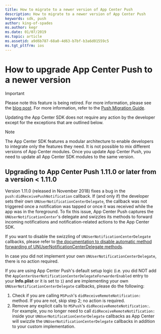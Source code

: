```yaml
---
title: How to migrate to a newer version of App Center Push
description: How to migrate to a newer version of App Center Push
keywords: sdk, push
author: king-of-spades
ms.author: kegr
ms.date: 01/07/2019
ms.topic: article
ms.assetid: a9d6b787-68a0-4d63-b7bf-b3a6d01559c5
ms.tgt_pltfrm: ios
---
```


# How to upgrade App Center Push to a newer version

> [!IMPORTANT]
> Please note this feature is being retired. For more information, please see the [blog post](https://devblogs.microsoft.com/appcenter/app-center-mbaas-retirement/). For more information, refer to the [Push Migration Guide](~/migration/push/index.md).

Updating the App Center SDK does not require any action by the developer except for the exceptions that are outlined below.

> [!NOTE]
> The App Center SDK features a modular architecture to enable developers to integrate only the features they need. It is not possible to mix different versions of App Center modules. Once you update App Center Push, you need to update all App Center SDK modules to the same version.

## Upgrading to App Center Push 1.11.0 or later from a version < 1.11.0

Version 1.11.0 (released in November 2018) fixes a bug in the `push:didReceivePushNotification` callback. If (and only if) the developer sets their own `UNUserNotificationCenterDelegate`, the callback was not triggered once a notification was tapped or once it was received while the app was in the foreground. To fix this issue, App Center Push captures the `UNUserNotificationCenter`'s delegate and swizzles its methods to forward incoming notifications and notification-related actions to the App Center SDK.

If you want to disable the swizzling of `UNUserNotificationCenterDelegate` callbacks,  please refer to [the documentation to disable automatic method forwarding of UNUserNotificationCenterDelegate methods](~/sdk/push/ios.md#user-notification-center-delegate).

In case you did not implement your own `UNUserNotificationCenterDelegate`, there is no action required.

If you are using App Center Push's default setup logic (i.e. you did NOT add the `AppCenterUserNotificationCenterDelegateForwarderEnabled` entry to your **Info.plist** or it is set to `1`) and are implementing your own `UNUserNotificationCenterDelegate` callbacks, please do the following:

1. Check if you are calling `MSPush`'s `didReceiveRemoteNotification:` method. If you are not, skip step 2; no action is required.
2. Remove any explicit calls to `MSPush`'s `didReceiveRemoteNotification:`. For example, you no longer need to call `didReceiveRemoteNotification:` inside your `UNUserNotificationCenterDelegate` callbacks as App Center will swizzle the `UNUserNotificationCenterDelegate` callbacks in addition to your custom implementation.
